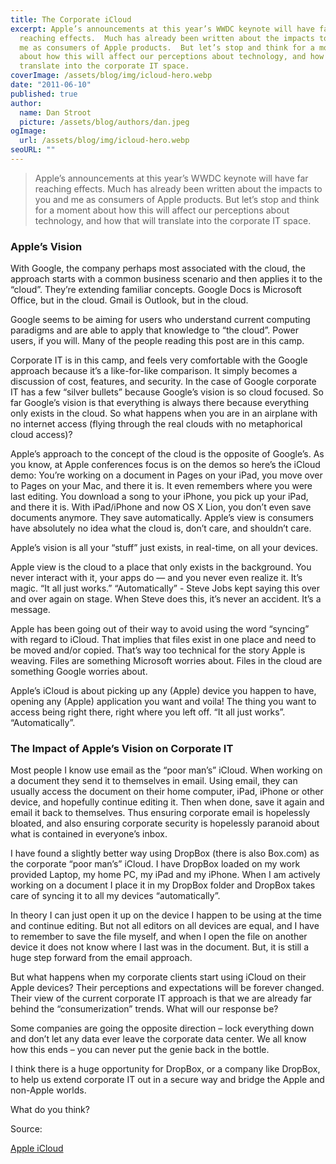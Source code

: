 ```yaml
---
title: The Corporate iCloud
excerpt: Apple’s announcements at this year’s WWDC keynote will have far
  reaching effects.  Much has already been written about the impacts to you and
  me as consumers of Apple products.  But let’s stop and think for a moment
  about how this will affect our perceptions about technology, and how that will
  translate into the corporate IT space.
coverImage: /assets/blog/img/icloud-hero.webp
date: "2011-06-10"
published: true
author:
  name: Dan Stroot
  picture: /assets/blog/authors/dan.jpeg
ogImage:
  url: /assets/blog/img/icloud-hero.webp
seoURL: ""
---
```


>Apple’s announcements at this year’s WWDC keynote will have far reaching effects.  Much has already been written about the impacts to you and me as consumers of Apple products.  But let’s stop and think for a moment about how this will affect our perceptions about technology, and how that will translate into the corporate IT space.

### Apple’s Vision

With Google, the company perhaps most associated with the cloud, the approach starts with a common business scenario and then applies it to the “cloud”.  They’re extending familiar concepts. Google Docs is Microsoft Office, but in the cloud. Gmail is Outlook, but in the cloud.

Google seems to be aiming for users who understand current computing paradigms and are able to apply that knowledge to “the cloud”. Power users, if you will. Many of the people reading this post are in this camp.

Corporate IT is in this camp, and feels very comfortable with the Google approach because it’s a like-for-like comparison.  It simply becomes a discussion of cost, features, and security.   In the case of Google corporate IT has a few “silver bullets” because Google’s vision is so cloud focused.  So far Google’s vision is that everything is always there because everything only exists in the cloud.  So what happens when you are in an airplane with no internet access (flying through the real clouds with no metaphorical cloud access)?

Apple’s approach to the concept of the cloud is the opposite of Google’s.  As you know, at Apple conferences focus is on the demos so here’s the iCloud demo: You’re working on a document in Pages on your iPad, you move over to Pages on your Mac, and there it is. It even remembers where you were last editing. You download a song to your iPhone, you pick up your iPad, and there it is. With iPad/iPhone and now OS X Lion, you don’t even save documents anymore. They save automatically.  Apple’s view is consumers have absolutely no idea what the cloud is, don’t care, and shouldn’t care.

Apple’s vision is all your “stuff” just exists, in real-time, on all your devices.

Apple view is the cloud to a place that only exists in the background.  You never interact with it, your apps do — and you never even realize it.  It’s magic. “It all just works.”  “Automatically” - Steve Jobs kept saying this over and over again on stage. When Steve does this, it’s never an accident. It’s a message.

Apple has been going out of their way to avoid using the word “syncing” with regard to iCloud. That implies that files exist in one place and need to be moved and/or copied.  That’s way too technical for the story Apple is weaving.  Files are something Microsoft worries about. Files in the cloud are something Google worries about.

Apple’s iCloud is about picking up any (Apple) device you happen to have, opening any (Apple) application you want and voila! The thing you want to access being right there, right where you left off.  “It all just works”.  “Automatically”.

### The Impact of Apple’s Vision on Corporate IT

Most people I know use email as the “poor man’s” iCloud.  When working on a document they send it to themselves in email.  Using email, they can usually access the document on their home computer, iPad, iPhone or other device, and hopefully continue editing it.  Then when done, save it again and email it back to themselves.  Thus ensuring corporate email is hopelessly bloated, and also ensuring corporate security is hopelessly paranoid about what is contained in everyone’s inbox.

I have found a slightly better way using DropBox (there is also Box.com) as the corporate “poor man’s” iCloud.  I have DropBox loaded on my work provided Laptop, my home PC, my iPad and my iPhone.  When I am actively working on a document I place it in my DropBox folder and DropBox takes care of syncing it to all my devices “automatically”.

In theory I can just open it up on the device I happen to be using at the time and continue editing.  But not all editors on all devices are equal, and I have to remember to save the file myself, and when I open the file on another device it does not know where I last was in the document.  But, it is still a huge step forward from the email approach.

But what happens when my corporate clients start using iCloud on their Apple devices?  Their perceptions and expectations will be forever changed.  Their view of the current corporate IT approach is that we are already far behind the “consumerization” trends.  What will our response be?

Some companies are going the opposite direction – lock everything down and don’t let any data ever leave the corporate data center.  We all know how this ends – you can never put the genie back in the bottle.

I think there is a huge opportunity for DropBox, or a company like DropBox, to help us extend corporate IT out in a secure way and bridge the Apple and non-Apple worlds.

What do you think?

Source:

[Apple iCloud](http://techcrunch.com/2011/06/08/apple-icloud-google-cloud/)
